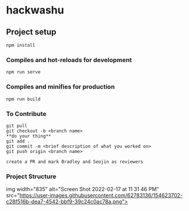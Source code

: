 # hackwashu

## Project setup
```
npm install
```

### Compiles and hot-reloads for development
```
npm run serve
```

### Compiles and minifies for production
```
npm run build
```

### To Contribute
```
git pull
git checkout -b <branch name>
**do your thing**
git add .
git commit -m <brief description of what you worked on>
git push origin <branch name>

create a PR and mark Bradley and Seojin as reviewers
```

### Project Structure
img width="835" alt="Screen Shot 2022-02-17 at 11 31 46 PM" src="https://user-images.githubusercontent.com/62783136/154623702-c28f516b-dea7-4542-bbf9-39c24c0ac78a.png">
